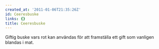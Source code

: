 ```yaml
---
created_at: '2011-01-06T21:35:26Z'
id: Ceeresbuske
links: {}
title: Ceeresbuske
---
```


Giftig buske vars rot kan användas för att framställa ett gift som vanligen blandas i mat.